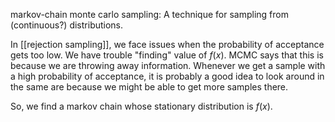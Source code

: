 markov-chain monte carlo sampling: A technique for sampling from (continuous?) distributions.

In [[rejection sampling]], we face issues when the probability of acceptance gets too low. We have trouble "finding" value of $f(x)$. MCMC says that this is because we are throwing away information. Whenever we get a sample with a high probability of acceptance, it is probably a good idea to look around in the same are because we might be able to get more samples there.

So, we find a markov chain whose stationary distribution is $f(x)$.

